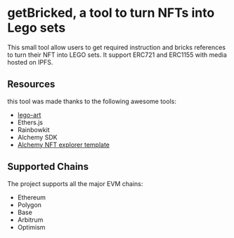 # getBricked, a tool to turn NFTs into Lego sets

This small tool allow users to get required instruction and bricks references to turn their NFT into LEGO sets. It support ERC721 and ERC1155 with media hosted on IPFS.

## Resources
this tool was made thanks to the following awesome tools:
- [lego-art](https://github.com/Cutwell/lego-art/blob/main/static/main.js)
- Ethers.js
- Rainbowkit
- Alchemy SDK
- [Alchemy NFT explorer template](https://github.com/alchemyplatform/cw3d-nft-explorer/issues)

## Supported Chains

The project supports all the major EVM chains:

 - Ethereum
 - Polygon
 - Base
 - Arbitrum
 - Optimism


